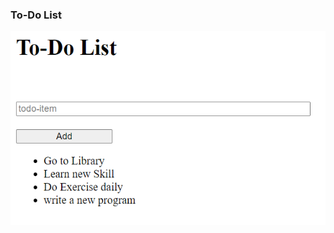 ### To-Do List

<img src = "https://raw.githubusercontent.com/Dhavaltharkar/HTML-Projects/main/ToDo_List/todolidt.png">
